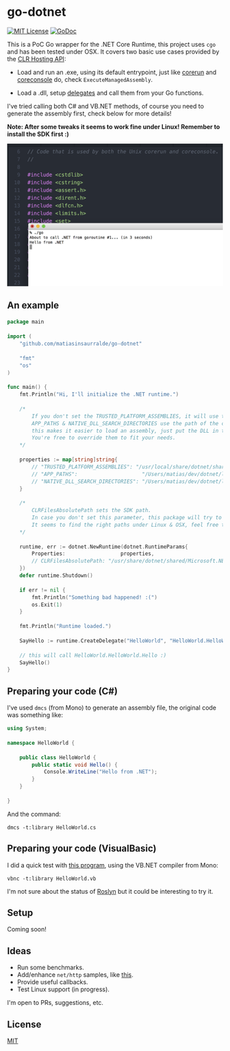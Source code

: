 # go-dotnet

[![MIT License][license-image]][license-url]
[![GoDoc](https://godoc.org/github.com/matiasinsaurralde/go-dotnet?status.svg)](https://godoc.org/github.com/matiasinsaurralde/go-dotnet)

This is a PoC Go wrapper for the .NET Core Runtime, this project uses ```cgo``` and has been tested under OSX. It covers two basic use cases provided by the [CLR Hosting API](https://blogs.msdn.microsoft.com/msdnforum/2010/07/09/use-clr4-hosting-api-to-invoke-net-assembly-from-native-c/):

* Load and run an .exe, using its default entrypoint, just like [corerun](https://github.com/dotnet/coreclr/blob/master/src/coreclr/hosts/unixcorerun/corerun.cpp) and [coreconsole](https://github.com/dotnet/coreclr/blob/master/src/coreclr/hosts/unixcoreconsole/coreconsole.cpp) do, check ```ExecuteManagedAssembly```.

* Load a .dll, setup [delegates](http://www.fancy-development.net/hosting-net-core-clr-in-your-own-process) and call them from your Go functions.

I've tried calling both C# and VB.NET methods, of course you need to generate the assembly first, check below for more details!

**Note: After some tweaks it seems to work fine under Linux! Remember to install the SDK first :)**

![Capture][capture]


## An example

```go
package main

import (
	"github.com/matiasinsaurralde/go-dotnet"

	"fmt"
	"os"
)

func main() {
	fmt.Println("Hi, I'll initialize the .NET runtime.")

	/*
		If you don't set the TRUSTED_PLATFORM_ASSEMBLIES, it will use the default tpaList value.
		APP_PATHS & NATIVE_DLL_SEARCH_DIRECTORIES use the path of the current program,
		this makes it easier to load an assembly, just put the DLL in the same folder as your Go binary!
		You're free to override them to fit your needs.
	*/

	properties := map[string]string{
		// "TRUSTED_PLATFORM_ASSEMBLIES": "/usr/local/share/dotnet/shared/Microsoft.NETCore.App/1.0.0/mscorlib.ni.dll:/usr/local/share/dotnet/shared/Microsoft.NETCore.App/1.0.0/System.Private.CoreLib.ni.dll",
		// "APP_PATHS":                     "/Users/matias/dev/dotnet/lib/HelloWorld",
		// "NATIVE_DLL_SEARCH_DIRECTORIES": "/Users/matias/dev/dotnet/lib/HelloWorld",
	}

	/*
		CLRFilesAbsolutePath sets the SDK path.
		In case you don't set this parameter, this package will try to find the SDK using a list of common paths.
		It seems to find the right paths under Linux & OSX, feel free to override this setting (like the commented line).
	*/

	runtime, err := dotnet.NewRuntime(dotnet.RuntimeParams{
		Properties:                  properties,
		// CLRFilesAbsolutePath: "/usr/share/dotnet/shared/Microsoft.NETCore.App/1.0.0"
	})
	defer runtime.Shutdown()

	if err != nil {
		fmt.Println("Something bad happened! :(")
		os.Exit(1)
	}

	fmt.Println("Runtime loaded.")

	SayHello := runtime.CreateDelegate("HelloWorld", "HelloWorld.HelloWorld", "Hello")

    // this will call HelloWorld.HelloWorld.Hello :)
	SayHello()
}
```

## Preparing your code (C#)

I've used ```dmcs``` (from Mono) to generate an assembly file, the original code was something like:

```c#
using System;

namespace HelloWorld {

	public class HelloWorld {
    	public static void Hello() {
      		Console.WriteLine("Hello from .NET");
    	}
	}

}
```

And the command:

```
dmcs -t:library HelloWorld.cs
```

## Preparing your code (VisualBasic)

I did a quick test with [this program](https://github.com/matiasinsaurralde/go-dotnet/blob/master/examples/HelloWorld.vb), using the VB.NET compiler from Mono:

```
vbnc -t:library HelloWorld.vb
```

I'm not sure about the status of [Roslyn](https://github.com/dotnet/roslyn) but it could be interesting to try it.

## Setup

Coming soon!

## Ideas

* Run some benchmarks.
* Add/enhance ```net/http``` samples, like [this](https://github.com/matiasinsaurralde/go-dotnet/blob/master/examples/http.go).
* Provide useful callbacks.
* Test Linux support (in progress).

I'm open to PRs, suggestions, etc.

## License

[MIT](LICENSE)

[license-url]: LICENSE

[license-image]: http://img.shields.io/badge/license-MIT-blue.svg?style=flat

[capture]: capture.png
